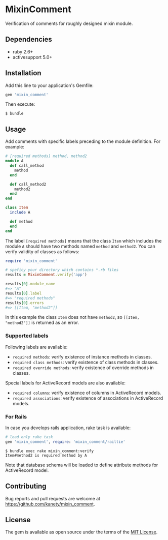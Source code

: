 # MixinComment

Verification of comments for roughly designed mixin module.

## Dependencies

* ruby 2.6+
* activesupport 5.0+

## Installation

Add this line to your application's Gemfile:

```ruby
gem 'mixin_comment'
```

Then execute:

    $ bundle

## Usage

Add comments with specific labels preceding to the module definition.
For example:

```ruby
# [required methods] method, method2
module A
  def call_method
    method
  end

  def call_method2
    method2
  end
end

class Item
  include A

  def method
  end
end
```

The label `[required methods]` means that the class `Item` which includes the module `A` should have two methods named `method` and `method2`.
You can verify validity of classes as follows:

```ruby
require 'mixin_comment'

# speficy your directory which contains *.rb files
results = MixinComment.verify('app')

results[0].module_name
#=> "A"
results[0].label
#=> "required methods"
results[0].errors
#=> [[Item, "method2"]]
```

In this example the class `Item` does not have `method2`,
so `[[Item, "method2"]]` is returned as an error.

### Supported labels

Following labels are available:

* `required methods`: verify existence of instance methods in classes.
* `required class methods`: verify existence of class methods in classes.
* `required override methods`: verify existence of override methods in classes.

Special labels for ActiveRecord models are also available:

* `required columns`: verify existence of columns in ActiveRecord models.
* `required associations`: verify existence of associations in ActiveRecord models.

### For Rails

In case you develops rails application, rake task is available:

```ruby
# load only rake task
gem 'mixin_comment', require: 'mixin_comment/railtie'
```

```shell-session
$ bundle exec rake mixin_comment:verify
Item#method2 is required method by A
```

Note that database schema will be loaded to define attribute methods for ActiveRecord model.

## Contributing

Bug reports and pull requests are welcome at https://github.com/kanety/mixin_comment.

## License

The gem is available as open source under the terms of the [MIT License](http://opensource.org/licenses/MIT).
